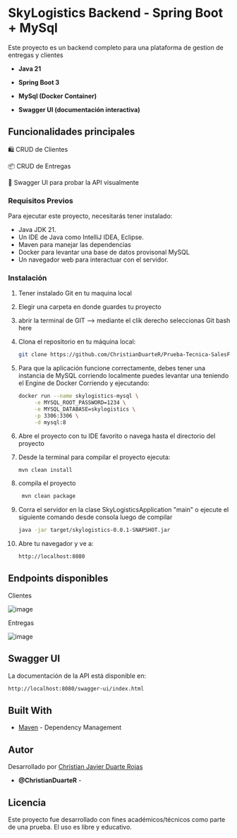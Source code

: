 # SkyLogistics Backend - Spring Boot + MySql

Este proyecto es un backend completo para una plataforma de gestion de entregas y clientes

- **Java 21**

- **Spring Boot 3**

- **MySql (Docker Container)**

- **Swagger UI (documentación interactiva)**

## Funcionalidades principales

🛍️ CRUD de Clientes

📦 CRUD de Entregas

🧪 Swagger UI para probar la API visualmente

### Requisitos Previos
Para ejecutar este proyecto, necesitarás tener instalado:

- Java JDK 21.
- Un IDE de Java como IntelliJ IDEA, Eclipse.
- Maven para manejar las dependencias
- Docker para levantar una base de datos provisonal MySQL
- Un navegador web para interactuar con el servidor.

### Instalación 

1. Tener instalado Git en tu maquina local 
2. Elegir una carpeta en donde guardes tu proyecto
3. abrir la terminal de GIT --> mediante el clik derecho seleccionas Git bash here
4. Clona el repositorio en tu máquina local:
   ```bash
   git clone https://github.com/ChristianDuarteR/Prueba-Tecnica-SalesForce-Backend.git
   ```
5. Para que la aplicación funcione correctamente, debes tener una instancia de MySQL corriendo localmente puedes levantar una teniendo el Engine de Docker Corriendo y ejecutando:
     ```bash
    docker run --name skylogistics-mysql \
          -e MYSQL_ROOT_PASSWORD=1234 \
          -e MYSQL_DATABASE=skylogistics \
          -p 3306:3306 \
          -d mysql:8
    ```
7. Abre el proyecto con tu IDE favorito o navega hasta el directorio del proyecto 
8. Desde la terminal  para compilar el proyecto ejecuta:

   ```bash
   mvn clean install
   ```
7. compila el proyecto  

   ```bash
    mvn clean package
   ```
8. Corra el servidor en la clase SkyLogisticsApplication "main" o ejecute el siguiente comando desde consola luego de compilar
   
      ```bash
    java -jar target/skylogistics-0.0.1-SNAPSHOT.jar
   ```

9. Abre tu navegador y ve a:
   
      ```bash
    http://localhost:8080
   ```

## Endpoints disponibles

Clientes

![image](https://github.com/user-attachments/assets/028194cb-52d2-4e7c-9870-fcc462ad16f6)

Entregas

![image](https://github.com/user-attachments/assets/6ecbfbab-4932-4e31-84b9-007a8cae7a8f)


## Swagger UI

La documentación de la API está disponible en:

   ```bash
   http://localhost:8080/swagger-ui/index.html
   ```

## Built With
* [Maven](https://maven.apache.org/) - Dependency Management

## Autor

Desarrollado por [Christian Javier Duarte Rojas](https://github.com/ChristianDuarteR)

* **@ChristianDuarteR** - 

## Licencia

Este proyecto fue desarrollado con fines académicos/técnicos como parte de una prueba. El uso es libre y educativo.
